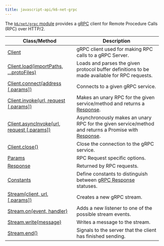 ```yaml
---
title: javascript-api/k6-net-grpc
---
```


The [`k6/net/grpc` module](https://grafana.com/docs/k6/<K6_VERSION>/javascript-api/k6-net-grpc) provides a [gRPC](https://grpc.io/) client for Remote Procedure Calls (RPC) over HTTP/2.

| Class/Method                                                                                                                                 | Description                                                                                                                                                                         |
| -------------------------------------------------------------------------------------------------------------------------------------------- | ----------------------------------------------------------------------------------------------------------------------------------------------------------------------------------- |
| [Client](https://grafana.com/docs/k6/<K6_VERSION>/javascript-api/k6-net-grpc/client)                                                         | gRPC client used for making RPC calls to a gRPC Server.                                                                                                                             |
| [Client.load(importPaths, ...protoFiles)](https://grafana.com/docs/k6/<K6_VERSION>/javascript-api/k6-net-grpc/client/client-load)            | Loads and parses the given protocol buffer definitions to be made available for RPC requests.                                                                                       |
| [Client.connect(address [,params])](https://grafana.com/docs/k6/<K6_VERSION>/javascript-api/k6-net-grpc/client/client-connect)               | Connects to a given gRPC service.                                                                                                                                                   |
| [Client.invoke(url, request [,params])](https://grafana.com/docs/k6/<K6_VERSION>/javascript-api/k6-net-grpc/client/client-invoke)            | Makes an unary RPC for the given service/method and returns a [Response](https://grafana.com/docs/k6/<K6_VERSION>/javascript-api/k6-net-grpc/response).                             |
| [Client.asyncInvoke(url, request [,params])](https://grafana.com/docs/k6/<K6_VERSION>/javascript-api/k6-net-grpc/client/client-async-invoke) | Asynchronously makes an unary RPC for the given service/method and returns a Promise with [Response](https://grafana.com/docs/k6/<K6_VERSION>/javascript-api/k6-net-grpc/response). |
| [Client.close()](https://grafana.com/docs/k6/<K6_VERSION>/javascript-api/k6-net-grpc/client/client-close)                                    | Close the connection to the gRPC service.                                                                                                                                           |
| [Params](https://grafana.com/docs/k6/<K6_VERSION>/javascript-api/k6-net-grpc/params)                                                         | RPC Request specific options.                                                                                                                                                       |
| [Response](https://grafana.com/docs/k6/<K6_VERSION>/javascript-api/k6-net-grpc/response)                                                     | Returned by RPC requests.                                                                                                                                                           |
| [Constants](https://grafana.com/docs/k6/<K6_VERSION>/javascript-api/k6-net-grpc/constants)                                                   | Define constants to distinguish between [gRPC Response](https://grafana.com/docs/k6/<K6_VERSION>/javascript-api/k6-net-grpc/response) statuses.                                     |
| [Stream(client, url, [,params])](https://grafana.com/docs/k6/<K6_VERSION>/javascript-api/k6-net-grpc/stream)                                 | Creates a new gRPC stream.                                                                                                                                                          |
| [Stream.on(event, handler)](https://grafana.com/docs/k6/<K6_VERSION>/javascript-api/k6-net-grpc/stream/stream-on)                            | Adds a new listener to one of the possible stream events.                                                                                                                           |
| [Stream.write(message)](https://grafana.com/docs/k6/<K6_VERSION>/javascript-api/k6-net-grpc/stream/stream-write)                             | Writes a message to the stream.                                                                                                                                                     |
| [Stream.end()](https://grafana.com/docs/k6/<K6_VERSION>/javascript-api/k6-net-grpc/stream/stream-end)                                        | Signals to the server that the client has finished sending.                                                                                                                         |

